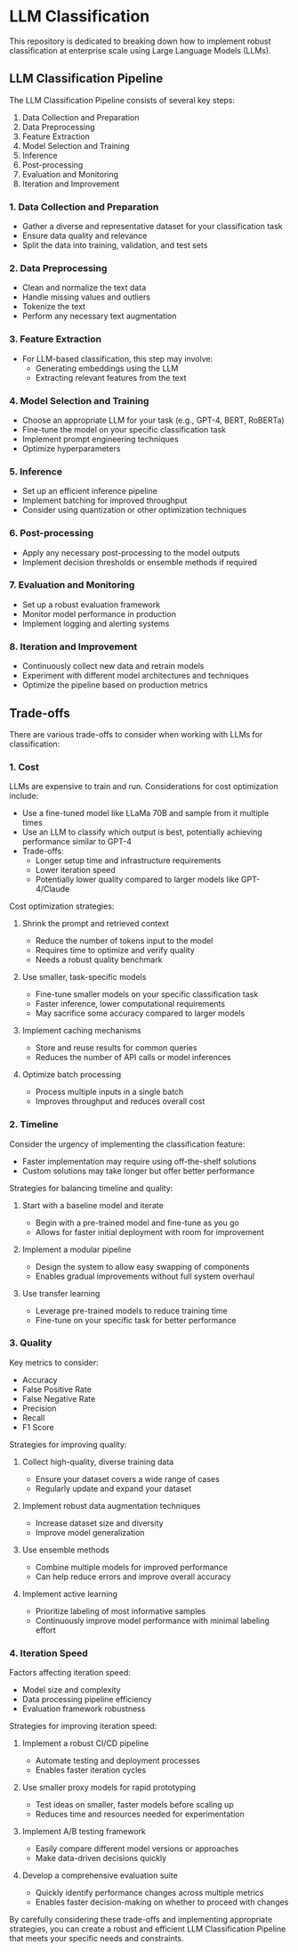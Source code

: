 # LLM Classification

This repository is dedicated to breaking down how to implement robust classification at enterprise scale using Large Language Models (LLMs).

## LLM Classification Pipeline

The LLM Classification Pipeline consists of several key steps:

1. Data Collection and Preparation
2. Data Preprocessing
3. Feature Extraction
4. Model Selection and Training
5. Inference
6. Post-processing
7. Evaluation and Monitoring
8. Iteration and Improvement

### 1. Data Collection and Preparation

- Gather a diverse and representative dataset for your classification task
- Ensure data quality and relevance
- Split the data into training, validation, and test sets

### 2. Data Preprocessing

- Clean and normalize the text data
- Handle missing values and outliers
- Tokenize the text
- Perform any necessary text augmentation

### 3. Feature Extraction

- For LLM-based classification, this step may involve:
  - Generating embeddings using the LLM
  - Extracting relevant features from the text

### 4. Model Selection and Training

- Choose an appropriate LLM for your task (e.g., GPT-4, BERT, RoBERTa)
- Fine-tune the model on your specific classification task
- Implement prompt engineering techniques
- Optimize hyperparameters

### 5. Inference

- Set up an efficient inference pipeline
- Implement batching for improved throughput
- Consider using quantization or other optimization techniques

### 6. Post-processing

- Apply any necessary post-processing to the model outputs
- Implement decision thresholds or ensemble methods if required

### 7. Evaluation and Monitoring

- Set up a robust evaluation framework
- Monitor model performance in production
- Implement logging and alerting systems

### 8. Iteration and Improvement

- Continuously collect new data and retrain models
- Experiment with different model architectures and techniques
- Optimize the pipeline based on production metrics

## Trade-offs

There are various trade-offs to consider when working with LLMs for classification:

### 1. Cost

LLMs are expensive to train and run. Considerations for cost optimization include:

- Use a fine-tuned model like LLaMa 70B and sample from it multiple times
- Use an LLM to classify which output is best, potentially achieving performance similar to GPT-4
- Trade-offs:
  - Longer setup time and infrastructure requirements
  - Lower iteration speed
  - Potentially lower quality compared to larger models like GPT-4/Claude

Cost optimization strategies:

1. Shrink the prompt and retrieved context
   - Reduce the number of tokens input to the model
   - Requires time to optimize and verify quality
   - Needs a robust quality benchmark

2. Use smaller, task-specific models
   - Fine-tune smaller models on your specific classification task
   - Faster inference, lower computational requirements
   - May sacrifice some accuracy compared to larger models

3. Implement caching mechanisms
   - Store and reuse results for common queries
   - Reduces the number of API calls or model inferences

4. Optimize batch processing
   - Process multiple inputs in a single batch
   - Improves throughput and reduces overall cost

### 2. Timeline

Consider the urgency of implementing the classification feature:

- Faster implementation may require using off-the-shelf solutions
- Custom solutions may take longer but offer better performance

Strategies for balancing timeline and quality:

1. Start with a baseline model and iterate
   - Begin with a pre-trained model and fine-tune as you go
   - Allows for faster initial deployment with room for improvement

2. Implement a modular pipeline
   - Design the system to allow easy swapping of components
   - Enables gradual improvements without full system overhaul

3. Use transfer learning
   - Leverage pre-trained models to reduce training time
   - Fine-tune on your specific task for better performance

### 3. Quality

Key metrics to consider:

- Accuracy
- False Positive Rate
- False Negative Rate
- Precision
- Recall
- F1 Score

Strategies for improving quality:

1. Collect high-quality, diverse training data
   - Ensure your dataset covers a wide range of cases
   - Regularly update and expand your dataset

2. Implement robust data augmentation techniques
   - Increase dataset size and diversity
   - Improve model generalization

3. Use ensemble methods
   - Combine multiple models for improved performance
   - Can help reduce errors and improve overall accuracy

4. Implement active learning
   - Prioritize labeling of most informative samples
   - Continuously improve model performance with minimal labeling effort

### 4. Iteration Speed

Factors affecting iteration speed:

- Model size and complexity
- Data processing pipeline efficiency
- Evaluation framework robustness

Strategies for improving iteration speed:

1. Implement a robust CI/CD pipeline
   - Automate testing and deployment processes
   - Enables faster iteration cycles

2. Use smaller proxy models for rapid prototyping
   - Test ideas on smaller, faster models before scaling up
   - Reduces time and resources needed for experimentation

3. Implement A/B testing framework
   - Easily compare different model versions or approaches
   - Make data-driven decisions quickly

4. Develop a comprehensive evaluation suite
   - Quickly identify performance changes across multiple metrics
   - Enables faster decision-making on whether to proceed with changes

By carefully considering these trade-offs and implementing appropriate strategies, you can create a robust and efficient LLM Classification Pipeline that meets your specific needs and constraints.
